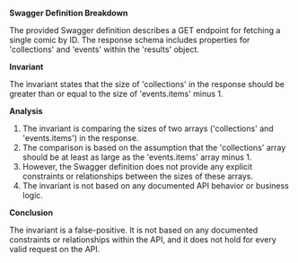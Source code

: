 **Swagger Definition Breakdown**

The provided Swagger definition describes a GET endpoint for fetching a single comic by ID. The response schema includes properties for 'collections' and 'events' within the 'results' object.

**Invariant**

The invariant states that the size of 'collections' in the response should be greater than or equal to the size of 'events.items' minus 1.

**Analysis**

1. The invariant is comparing the sizes of two arrays ('collections' and 'events.items') in the response.
2. The comparison is based on the assumption that the 'collections' array should be at least as large as the 'events.items' array minus 1.
3. However, the Swagger definition does not provide any explicit constraints or relationships between the sizes of these arrays.
4. The invariant is not based on any documented API behavior or business logic.

**Conclusion**

The invariant is a false-positive. It is not based on any documented constraints or relationships within the API, and it does not hold for every valid request on the API.
